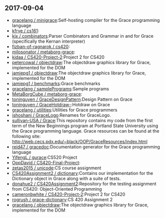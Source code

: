 ## 2017-09-04

* [gracelang / minigrace](https://github.com/gracelang/minigrace):Self-hosting compiler for the Grace programming language
* [kfrye / cs161](https://github.com/kfrye/cs161):
* [kjx / combinators](https://github.com/kjx/combinators):Parser Combinators and Grammar in and for Grace (specifically the Kernan interpreter)
* [fizban-of-ragnarok / cs420](https://github.com/fizban-of-ragnarok/cs420):
* [milosonator / metaborg-grace](https://github.com/milosonator/metaborg-grace):
* [kidaa / CS420-Project-2](https://github.com/kidaa/CS420-Project-2):Project 2 for CS420
* [petercowal / objectdraw](https://github.com/petercowal/objectdraw):The objectdraw graphics library for Grace, implemented for the DOM
* [jamiepg1 / objectdraw](https://github.com/jamiepg1/objectdraw):The objectdraw graphics library for Grace, implemented for the DOM
* [jamiepg1 / benchmarks](https://github.com/jamiepg1/benchmarks):Grace benchmarks
* [gracelang / samplePrograms](https://github.com/gracelang/samplePrograms):Sample programs
* [MetaBorgCube / metaborg-grace](https://github.com/MetaBorgCube/metaborg-grace):
* [toninguyen / GraceDesignPattern](https://github.com/toninguyen/GraceDesignPattern):Design Pattern on Grace
* [toninguyen / GraceHotdraw-](https://github.com/toninguyen/GraceHotdraw-):Hotdraw on Grace
* [gracelang / utilities](https://github.com/gracelang/utilities):Utilities for Grace programmers
* [ishoshani / GraceLogo](https://github.com/ishoshani/GraceLogo):Renames for GraceLogo.
* [sullivan-USA / Grace](https://github.com/sullivan-USA/Grace):This repository contains my code from the first term of the New Beginnings program at Portland State University using the Grace programming language. Grace resources can be found at the following site: http://web.cecs.pdx.edu/~black/OOP/GraceResources/index.html
* [reid47 / gracedoc](https://github.com/reid47/gracedoc):Documentation generator for the Grace programming language
* [YifengL / gurace](https://github.com/YifengL/gurace):CS520 Project
* [OppDavid / CS420-Final-Project](https://github.com/OppDavid/CS420-Final-Project):
* [zetas2015 / unicode](https://github.com/zetas2015/unicode):CS course assignment
* [CS420Assignment2 / dictionary](https://github.com/CS420Assignment2/dictionary):Contains our implementation for the Dictionary object in Grace along with a suite of tests.
* [donahue2 / CS420Assignment2](https://github.com/donahue2/CS420Assignment2):Repository for the testing assignment from CS420: Object-Oriented Programming
* [cameronbwhite / CS420-Project-2](https://github.com/cameronbwhite/CS420-Project-2):Project 2 for CS420
* [rogrush / grace-dictionary](https://github.com/rogrush/grace-dictionary):CS 420 Assignment 2
* [gracelang / objectdraw](https://github.com/gracelang/objectdraw):The objectdraw graphics library for Grace, implemented for the DOM
